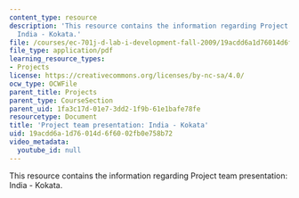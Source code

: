 ```yaml
---
content_type: resource
description: 'This resource contains the information regarding Project team presentation:
  India - Kokata.'
file: /courses/ec-701j-d-lab-i-development-fall-2009/19acdd6a1d76014d6f6002fb0e758b72_MITEC_701JF09_proj_india_k.pdf
file_type: application/pdf
learning_resource_types:
- Projects
license: https://creativecommons.org/licenses/by-nc-sa/4.0/
ocw_type: OCWFile
parent_title: Projects
parent_type: CourseSection
parent_uid: 1fa3c17d-01e7-3dd2-1f9b-61e1bafe78fe
resourcetype: Document
title: 'Project team presentation: India - Kokata'
uid: 19acdd6a-1d76-014d-6f60-02fb0e758b72
video_metadata:
  youtube_id: null
---
```

This resource contains the information regarding Project team presentation: India - Kokata.